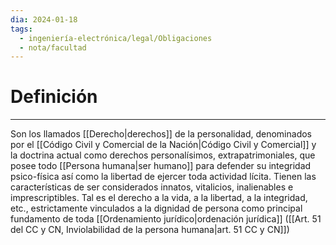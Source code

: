 ```yaml
---
dia: 2024-01-18
tags:
  - ingeniería-electrónica/legal/Obligaciones
  - nota/facultad
---
```

# Definición
---
Son los llamados [[Derecho|derechos]] de la personalidad, denominados por el [[Código Civil y Comercial de la Nación|Código Civil y Comercial]] y la doctrina actual como derechos personalísimos, extrapatrimoniales, que posee todo [[Persona humana|ser humano]] para defender su integridad psico-física así como la libertad de ejercer toda actividad lícita. Tienen las características de ser considerados innatos, vitalicios, inalienables e imprescriptibles. Tal es el derecho a la vida, a la libertad, a la integridad, etc., estrictamente vinculados a la dignidad de persona como principal fundamento de toda [[Ordenamiento jurídico|ordenación jurídica]] ([[Art. 51 del CC y CN, Inviolabilidad de la persona humana|art. 51 CC y CN]])